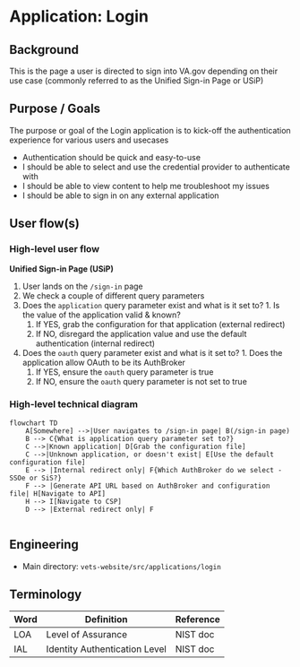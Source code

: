 # Application: Login

## Background

This is the page a user is directed to sign into VA.gov depending on their use case (commonly referred to as the Unified Sign-in Page or USiP)


## Purpose / Goals

The purpose or goal of the Login application is to kick-off the authentication experience for various users and usecases

- Authentication should be quick and easy-to-use
- I should be able to select and use the credential provider to authenticate with
- I should be able to view content to help me troubleshoot my issues
- I should be able to sign in on any external application


## User flow(s)

### High-level user flow

**Unified Sign-in Page (USiP)**
1. User lands on the `/sign-in` page
2. We check a couple of different query parameters
  3. Does the `application` query parameter exist and what is it set to?
    1. Is the value of the application valid & known?
      1. If YES, grab the configuration for that application (external redirect)
      2. If NO, disregard the application value and use the default authentication (internal redirect)
  1. Does the `oauth` query parameter exist and what is it set to?
    1. Does the application allow OAuth to be its AuthBroker
      1. If YES, ensure the `oauth` query parameter is true
      2. If NO, ensure the `oauth` query parameter is not set to true

   
### High-level technical diagram
```mermaid
flowchart TD
    A[Somewhere] -->|User navigates to /sign-in page| B(/sign-in page)
    B --> C{What is application query parameter set to?}
    C -->|Known application| D[Grab the configuration file]
    C -->|Unknown application, or doesn't exist| E[Use the default configuration file]
    E --> |Internal redirect only| F{Which AuthBroker do we select - SSOe or SiS?}
    F --> |Generate API URL based on AuthBroker and configuration file| H[Navigate to API]
    H --> I[Navigate to CSP]
    D --> |External redirect only| F
 
```

## Engineering

- Main directory: `vets-website/src/applications/login`

## Terminology

| **Word**    | **Definition**                                                                                                                     | **Reference** |
| ----------- | ---------------------------------------------------------------------------------------------------------------------------------- | ------------- |
| LOA         | Level of Assurance                                                                                                                 | NIST doc      |
| IAL         | Identity Authentication Level                                                                                                      | NIST doc      |
